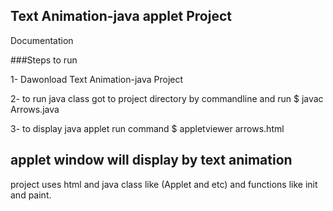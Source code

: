 Text Animation-java applet Project
--------------------------

Documentation

###Steps to run

1- Dawonload Text Animation-java Project 

2- to run java class  got to project directory by commandline and run $ javac Arrows.java

3- to display java applet run command $ appletviewer arrows.html	

applet window will display by text animation 
----------------------------------------------------------

project uses html and java class like (Applet and etc) and functions like init and paint.
